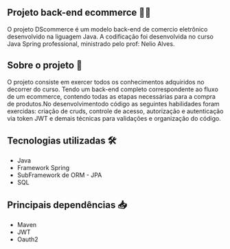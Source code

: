 ## Projeto back-end ecommerce 🧰🚧

O projeto DScommerce é um modelo back-end de comercio eletrônico desenvolvido na liguagem Java.
A codificação foi desenvolvida no curso Java Spring professional, ministrado pelo prof: Nelio Alves.


## Sobre o projeto 🔗

O projeto consiste em exercer todos os conhecimentos adquiridos no decorrer do curso. Tendo um 
back-end completo correspondente ao fluxo de um ecommerce, contendo todas as etapas necessárias 
para a compra de produtos.No desenvolvimentodo código as seguintes habilidades foram exercidas: 
criação de cruds, controle de acesso, autorização e autenticação via token JWT e demais técnicas 
para validações e organização do código.

## Tecnologias utilizadas 🛠️

  *  Java
  * Framework Spring
  * SubFramework de ORM - JPA
  * SQL

## Principais dependências 📥

  * Maven
  * JWT 
  * Oauth2


  




  
